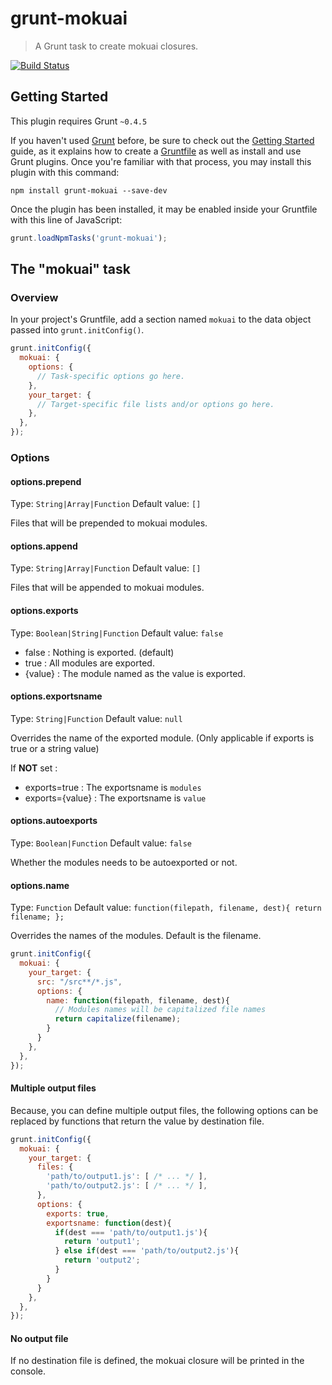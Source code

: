 # grunt-mokuai

> A Grunt task to create mokuai closures.

[![Build Status](https://travis-ci.org/JimRobs/grunt-mokuai.svg)](https://travis-ci.org/JimRobs/grunt-mokuai)

## Getting Started
This plugin requires Grunt `~0.4.5`

If you haven't used [Grunt](http://gruntjs.com/) before, be sure to check out the [Getting Started](http://gruntjs.com/getting-started) guide, as it explains how to create a [Gruntfile](http://gruntjs.com/sample-gruntfile) as well as install and use Grunt plugins. Once you're familiar with that process, you may install this plugin with this command:

```shell
npm install grunt-mokuai --save-dev
```

Once the plugin has been installed, it may be enabled inside your Gruntfile with this line of JavaScript:

```js
grunt.loadNpmTasks('grunt-mokuai');
```

## The "mokuai" task

### Overview
In your project's Gruntfile, add a section named `mokuai` to the data object passed into `grunt.initConfig()`.

```js
grunt.initConfig({
  mokuai: {
    options: {
      // Task-specific options go here.
    },
    your_target: {
      // Target-specific file lists and/or options go here.
    },
  },
});
```

### Options

#### options.prepend
Type: `String|Array|Function`
Default value: `[]`

Files that will be prepended to mokuai modules.

#### options.append
Type: `String|Array|Function`
Default value: `[]`

Files that will be appended to mokuai modules.

#### options.exports
Type: `Boolean|String|Function`
Default value: `false`

* false : Nothing is exported. (default)
* true : All modules are exported.
* {value} : The module named as the value is exported.

#### options.exportsname
Type: `String|Function`
Default value: `null`

Overrides the name of the exported module. (Only applicable if exports is true or a string value)

If **NOT** set :
* exports=true : The exportsname is `modules`
* exports={value} : The exportsname is `value`

#### options.autoexports
Type: `Boolean|Function`
Default value: `false`

Whether the modules needs to be autoexported or not.

#### options.name
Type: `Function`
Default value: `function(filepath, filename, dest){ return filename; };`

Overrides the names of the modules. Default is the filename.

```js
grunt.initConfig({
  mokuai: {
    your_target: {
      src: "/src**/*.js",
      options: {
        name: function(filepath, filename, dest){
          // Modules names will be capitalized file names
          return capitalize(filename);
        }
      }
    },
  },
});
```

#### Multiple output files

Because, you can define multiple output files, the following options can be replaced by functions that return the value
by destination file.

```js
grunt.initConfig({
  mokuai: {
    your_target: {
      files: {
        'path/to/output1.js': [ /* ... */ ],
        'path/to/output2.js': [ /* ... */ ],
      },
      options: {
        exports: true,
        exportsname: function(dest){
          if(dest === 'path/to/output1.js'){
            return 'output1';
          } else if(dest === 'path/to/output2.js'){
            return 'output2';
          }
        }
      }
    },
  },
});
```

#### No output file

If no destination file is defined, the mokuai closure will be printed in the console.